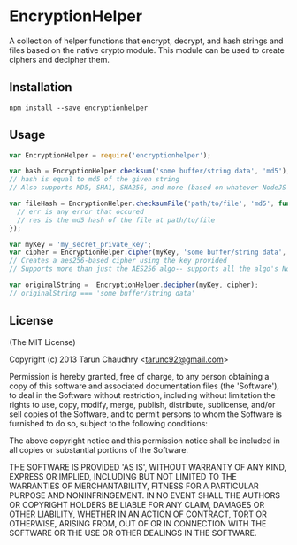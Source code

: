 
# EncryptionHelper

  A collection of helper functions that encrypt, decrypt, and hash strings and files based on the native crypto module.
  This module can be used to create ciphers and decipher them.

## Installation

`npm install --save encryptionhelper`

## Usage

```javascript
var EncryptionHelper = require('encryptionhelper');

var hash = EncryptionHelper.checksum('some buffer/string data', 'md5');
// hash is equal to md5 of the given string
// Also supports MD5, SHA1, SHA256, and more (based on whatever NodeJS natively supports)

var fileHash = EncryptionHelper.checksumFile('path/to/file', 'md5', function (err, res) {
  // err is any error that occured
  // res is the md5 hash of the file at path/to/file
});

var myKey = 'my_secret_private_key';
var cipher = EncryptionHelper.cipher(myKey, 'some buffer/string data', 'aes256');
// Creates a aes256-based cipher using the key provided
// Supports more than just the AES256 algo-- supports all the algo's NodeJS's crypto module supports

var originalString =  EncryptionHelper.decipher(myKey, cipher);
// originalString === 'some buffer/string data'
```

## License

(The MIT License)

Copyright (c) 2013 Tarun Chaudhry &lt;tarunc92@gmail.com&gt;

Permission is hereby granted, free of charge, to any person obtaining
a copy of this software and associated documentation files (the
'Software'), to deal in the Software without restriction, including
without limitation the rights to use, copy, modify, merge, publish,
distribute, sublicense, and/or sell copies of the Software, and to
permit persons to whom the Software is furnished to do so, subject to
the following conditions:

The above copyright notice and this permission notice shall be
included in all copies or substantial portions of the Software.

THE SOFTWARE IS PROVIDED 'AS IS', WITHOUT WARRANTY OF ANY KIND,
EXPRESS OR IMPLIED, INCLUDING BUT NOT LIMITED TO THE WARRANTIES OF
MERCHANTABILITY, FITNESS FOR A PARTICULAR PURPOSE AND NONINFRINGEMENT.
IN NO EVENT SHALL THE AUTHORS OR COPYRIGHT HOLDERS BE LIABLE FOR ANY
CLAIM, DAMAGES OR OTHER LIABILITY, WHETHER IN AN ACTION OF CONTRACT,
TORT OR OTHERWISE, ARISING FROM, OUT OF OR IN CONNECTION WITH THE
SOFTWARE OR THE USE OR OTHER DEALINGS IN THE SOFTWARE.